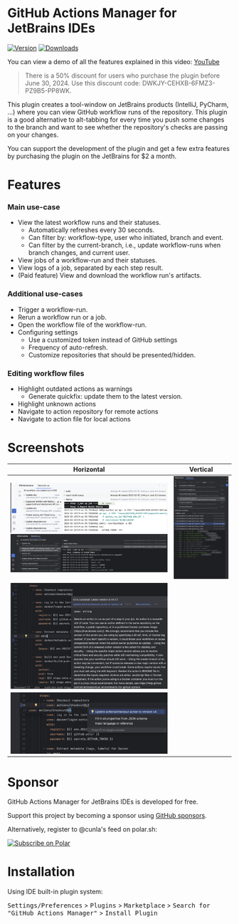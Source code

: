 GitHub Actions Manager for JetBrains IDEs
=========================================

[![Version][1]][2]
[![Downloads][3]][4]

You can view a demo of all the features explained in this video: [YouTube][5]

> There is a 50% discount for users who purchase the plugin before June 30, 2024.
> Use this discount code: DWKJY-CEHXB-6FMZ3-PZ9B5-PP8WK.

<!-- Plugin description -->
This plugin creates a tool-window on JetBrains products (IntelliJ, PyCharm, ...) where you can view GitHub workflow runs
of the repository. This plugin is a good alternative to alt-tabbing for every time you push some changes to the branch
and want to see whether the repository's checks are passing on your changes.

You can support the development of the plugin and get a few extra features by purchasing the plugin on the JetBrains for
$2 a month.

# Features

### Main use-case

- View the latest workflow runs and their statuses.
  - Automatically refreshes every 30 seconds.
  - Can filter by: workflow-type, user who initiated, branch and event.
  - Can filter by the current-branch, i.e., update workflow-runs when branch changes, and current user.
- View jobs of a workflow-run and their statuses.
- View logs of a job, separated by each step result.
- (Paid feature) View and download the workflow run's artifacts.

### Additional use-cases

- Trigger a workflow-run.
- Rerun a workflow run or a job.
- Open the workflow file of the workflow-run.
- Configuring settings
  - Use a customized token instead of GitHub settings
  - Frequency of auto-refresh.
  - Customize repositories that should be presented/hidden.

### Editing workflow files

- Highlight outdated actions as warnings
  - Generate quickfix: update them to the latest version.
- Highlight unknown actions
- Navigate to action repository for remote actions
- Navigate to action file for local actions

<!-- Plugin description end -->

# Screenshots

|                                 Horizontal                                 |             Vertical              |
|:--------------------------------------------------------------------------:|:---------------------------------:|
| ![](docs/screenshot-new-ui-light.png) ![](docs/screenshot-new-ui-dark.png) | ![](docs/screenshot-vertical.jpg) |
|                   ![](docs/outdated-action-version.jpg)                    |                                   |
|                       ![](docs/quickfix-action.jpg)                        |                                   |

# Sponsor

GitHub Actions Manager for JetBrains IDEs is developed for free.

Support this project by becoming a sponsor using [GitHub sponsors][6].

Alternatively, register to @cunla's feed on polar.sh:

<a href="https://polar.sh/cunla/subscribe">
    <picture>
      <source media="(prefers-color-scheme: dark)" srcset="https://polar.sh/embed/subscribe.svg?org=cunla&label=Subscribe&darkmode">
      <img alt="Subscribe on Polar" src="https://polar.sh/embed/subscribe.svg?org=cunla&label=Subscribe">
    </picture>
</a>

# Installation

Using IDE built-in plugin system:

<kbd>Settings/Preferences</kbd> >
<kbd>Plugins</kbd> >
<kbd>Marketplace</kbd> >
<kbd>Search for "GitHub Actions Manager"</kbd> >
<kbd>Install Plugin</kbd>


[1]:https://img.shields.io/jetbrains/plugin/v/com.dsoftware.ghtoolbar.svg
[2]:https://plugins.jetbrains.com/plugin/19347-github-actions-toolbar
[3]:https://img.shields.io/jetbrains/plugin/d/com.dsoftware.ghtoolbar.svg
[4]:https://plugins.jetbrains.com/plugin/19347-github-actions-toolbar
[5]:https://youtu.be/nFrs8W2gSC8
[6]:https://github.com/sponsors/cunla
